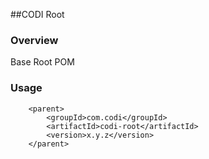 ##CODI Root

### Overview

Base Root POM


### Usage

````
	<parent>
		<groupId>com.codi</groupId>
		<artifactId>codi-root</artifactId>
		<version>x.y.z</version>
	</parent>
````
